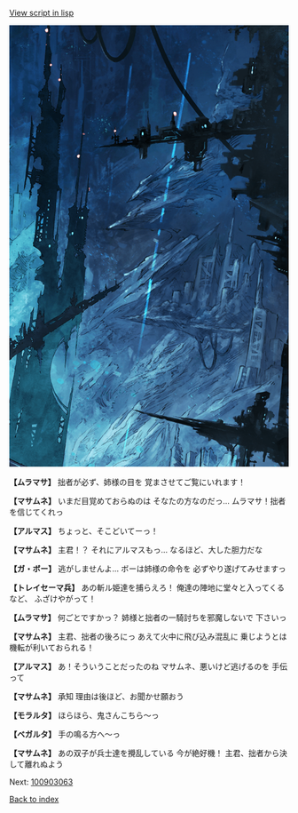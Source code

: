 [View script in lisp](../scripts/100903061.txt)

![underground_world_1.png](../images/backgrounds/underground_world_1.png)

**【ムラマサ】**
拙者が必ず、姉様の目を
覚まさせてご覧にいれます！

**【マサムネ】**
いまだ目覚めておらぬのは
そなたの方なのだっ…
ムラマサ！拙者を信じてくれっ

**【アルマス】**
ちょっと、そこどいてーっ！

**【マサムネ】**
主君！？
それにアルマスもっ…
なるほど、大した胆力だな

**【ガ・ボー】**
逃がしませんよ…
ボーは姉様の命令を
必ずやり遂げてみせますっ

**【トレイセーマ兵】**
あの斬ル姫達を捕らえろ！
俺達の陣地に堂々と入ってくるなど、
ふざけやがって！

**【ムラマサ】**
何ごとですかっ？
姉様と拙者の一騎討ちを邪魔しないで
下さいっ

**【マサムネ】**
主君、拙者の後ろにっ
あえて火中に飛び込み混乱に
乗じようとは機転が利いておられる！

**【アルマス】**
あ！そういうことだったのね
マサムネ、悪いけど逃げるのを
手伝って

**【マサムネ】**
承知
理由は後ほど、お聞かせ願おう

**【モラルタ】**
ほらほら、鬼さんこちら～っ

**【ベガルタ】**
手の鳴る方へ～っ

**【マサムネ】**
あの双子が兵士達を攪乱している
今が絶好機！
主君、拙者から決して離れぬよう

Next: [100903063](100903063.md)

[Back to index](index.md)
